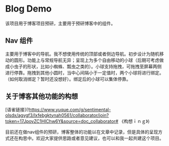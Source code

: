 # Blog Demo
该项目用于博客项目预研，主要用于预研博客中的组件。

## Nav 组件
主要用于博客中的导航。我不想使用传统的顶部或者侧边导航。初步设计为随机移动的圆形。功能上与常规导航无异；呈现上为多个自由移动的小球（后期可考虑做成小虫子的形状，比如小蜘蛛、瓢虫之类的）。小球支持拖拽，可拖拽至屏幕两侧进行停靠。拖拽到其他小圆时，当中心间隔小于一定值时，两个小球将进行绑定。（如何取消绑定？暂时还没想好）。绑定后的小球可以集体停靠。

## 关于博客其他功能的构想
[语雀链接](!https://www.yuque.com/g/sentimental-olsdx/agvgf3/lxfebgktynah0561/collaborator/join?token=17JpovZC1HIChw6Y&source=doc_collaborator# 《构想ｉｎｇ》)

目前还在做nav组件的预研，博客整体的功能以在文章中记录，但是具体的呈现方式还在构思中。欢迎大家提供思路或者意见建议，也可以和我一起共建这个项目。
